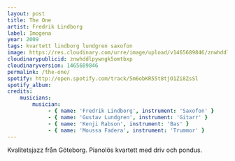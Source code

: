 ```yaml
---
layout: post
title: The One
artist: Fredrik Lindborg
label: Imogena
year: 2009
tags: kvartett lindborg lundgren saxofon
image: https://res.cloudinary.com/urre/image/upload/v1465689846/znwhddlpywngk5omtbxp.jpg
cloudinarypublicid: znwhddlpywngk5omtbxp
cloudinaryversion: 1465689846
permalink: /the-one/
spotify: http://open.spotify.com/track/5m6obKR55t8tjO1Zi8ZsSl
spotify_album: 
credits:
    musicians:
        musician:
             - { name: 'Fredrik Lindborg', instrument: 'Saxofon' }
             - { name: 'Gustav Lundgren', instrument: 'Gitarr' }
             - { name: 'Kenji Rabson', instrument: 'Bas' }
             - { name: 'Moussa Fadera', instrument: 'Trummor' }
---
```


Kvalitetsjazz från Göteborg. Pianolös kvartett med driv och pondus.